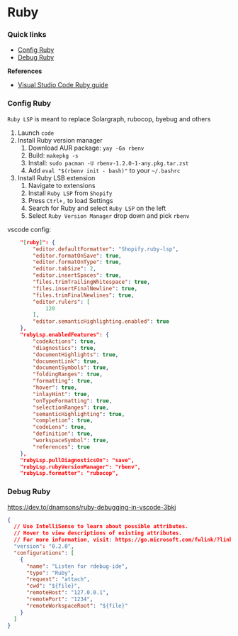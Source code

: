 # Ruby

### Quick links
* [Config Ruby](#config-ruby)
* [Debug Ruby](#debug-ruby)

**References**
* [Visual Studio Code Ruby guide](https://code.visualstudio.com/docs/languages/ruby)

### Config Ruby
`Ruby LSP` is meant to replace Solargraph, rubocop, byebug and others

1. Launch `code`
2. Install Ruby version manager
   1. Download AUR package: `yay -Ga rbenv`
   2. Build: `makepkg -s`
   3. Install: `sudo pacman -U rbenv-1.2.0-1-any.pkg.tar.zst`
   4. Add `eval "$(rbenv init - bash)"` to your `~/.bashrc`
3. Install Ruby LSB extension 
   1. Navigate to extensions
   2. Install `Ruby LSP` from `Shopify`
   3. Press `Ctrl+,` to load Settings
   4. Search for Ruby and select `Ruby LSP` on the left
   5. Select `Ruby Version Manager` drop down and pick `rbenv`

vscode config:
```json
    "[ruby]": {
        "editor.defaultFormatter": "Shopify.ruby-lsp",
        "editor.formatOnSave": true,
        "editor.formatOnType": true,
        "editor.tabSize": 2,
        "editor.insertSpaces": true,
        "files.trimTrailingWhitespace": true,
        "files.insertFinalNewline": true,
        "files.trimFinalNewlines": true,
        "editor.rulers": [
            120
        ],
        "editor.semanticHighlighting.enabled": true
    },
    "rubyLsp.enabledFeatures": {
        "codeActions": true,
        "diagnostics": true,
        "documentHighlights": true,
        "documentLink": true,
        "documentSymbols": true,
        "foldingRanges": true,
        "formatting": true,
        "hover": true,
        "inlayHint": true,
        "onTypeFormatting": true,
        "selectionRanges": true,
        "semanticHighlighting": true,
        "completion": true,
        "codeLens": true,
        "definition": true,
        "workspaceSymbol": true,
        "references": true
    },
    "rubyLsp.pullDiagnosticsOn": "save",
    "rubyLsp.rubyVersionManager": "rbenv",
    "rubyLsp.formatter": "rubocop",
```

### Debug Ruby
https://dev.to/dnamsons/ruby-debugging-in-vscode-3bkj

```json
{
  // Use IntelliSense to learn about possible attributes.
  // Hover to view descriptions of existing attributes.
  // For more information, visit: https://go.microsoft.com/fwlink/?linkid=830387
  "version": "0.2.0",
  "configurations": [
    {
      "name": "Listen for rdebug-ide",
      "type": "Ruby",
      "request": "attach",
      "cwd": "${file}",
      "remoteHost": "127.0.0.1",
      "remotePort": "1234",
      "remoteWorkspaceRoot": "${file}"
    }
  ]
}
```

<!-- 
vim: ts=2:sw=2:sts=2
-->
